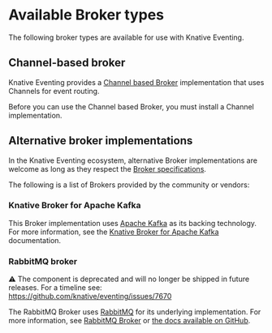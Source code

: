 # Available Broker types

The following broker types are available for use with Knative Eventing.

## Channel-based broker

Knative Eventing provides a [Channel based Broker](./channel-based-broker/README.md) implementation that uses Channels for event routing.

Before you can use the Channel based Broker, you must install a Channel implementation.

## Alternative broker implementations

In the Knative Eventing ecosystem, alternative Broker implementations are welcome as long as they respect the [Broker specifications](https://github.com/knative/specs/blob/main/specs/eventing/control-plane.md#broker-lifecycle).

The following is a list of Brokers provided by the community or vendors:

### Knative Broker for Apache Kafka

This Broker implementation uses [Apache Kafka](https://kafka.apache.org/) as its backing technology. For more information, see the [Knative Broker for Apache Kafka](./kafka-broker/README.md) documentation.

### RabbitMQ broker

⚠️ The component is deprecated and will no longer be shipped in future releases. For a timeline see: https://github.com/knative/eventing/issues/7670

The RabbitMQ Broker uses [RabbitMQ](https://www.rabbitmq.com/) for its underlying implementation.
For more information, see [RabbitMQ Broker](./rabbitmq-broker/README.md) or [the docs available on GitHub](https://github.com/knative-extensions/eventing-rabbitmq).
